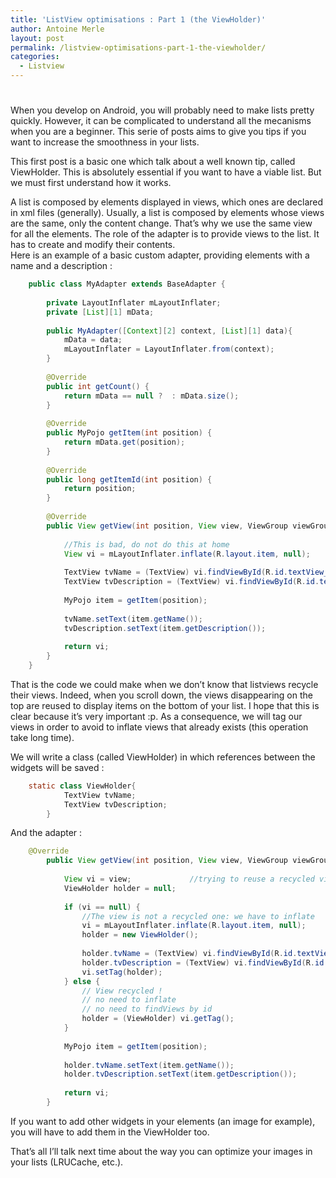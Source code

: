 ```yaml
---
title: 'ListView optimisations : Part 1 (the ViewHolder)'
author: Antoine Merle
layout: post
permalink: /listview-optimisations-part-1-the-viewholder/
categories:
  - Listview
---
```

# 

When you develop on Android, you will probably need to make lists pretty quickly. However, it can be complicated to understand all the mecanisms when you are a beginner. This serie of posts aims to give you tips if you want to increase the smoothness in your lists.

This first post is a basic one which talk about a well known tip, called ViewHolder. This is absolutely essential if you want to have a viable list. But we must first understand how it works.

A list is composed by elements displayed in views, which ones are declared in xml files (generally). Usually, a list is composed by elements whose views are the same, only the content change. That’s why we use the same view for all the elements. The role of the adapter is to provide views to the list. It has to create and modify their contents.  
Here is an example of a basic custom adapter, providing elements with a name and a description :

```java
    public class MyAdapter extends BaseAdapter {
     
        private LayoutInflater mLayoutInflater;
        private [List][1] mData;
     
        public MyAdapter([Context][2] context, [List][1] data){
            mData = data;
            mLayoutInflater = LayoutInflater.from(context);
        }
     
        @Override
        public int getCount() {
            return mData == null ?  : mData.size();
        }
     
        @Override
        public MyPojo getItem(int position) {
            return mData.get(position);
        }
     
        @Override
        public long getItemId(int position) {
            return position;
        }
     
        @Override
        public View getView(int position, View view, ViewGroup viewGroup) {
     
            //This is bad, do not do this at home
            View vi = mLayoutInflater.inflate(R.layout.item, null);
     
            TextView tvName = (TextView) vi.findViewById(R.id.textView_item_name);
            TextView tvDescription = (TextView) vi.findViewById(R.id.textView_item_description);
     
            MyPojo item = getItem(position);
     
            tvName.setText(item.getName());
            tvDescription.setText(item.getDescription());
     
            return vi;
        }
    }
```

That is the code we could make when we don’t know that listviews recycle their views. Indeed, when you scroll down, the views disappearing on the top are reused to display items on the bottom of your list. I hope that this is clear because it’s very important :p. As a consequence, we will tag our views in order to avoid to inflate views that already exists (this operation take long time).



We will write a class (called ViewHolder) in which references between the widgets will be saved :

```java
    static class ViewHolder{
            TextView tvName;
            TextView tvDescription;
        }
```
And the adapter :
```java
    @Override
        public View getView(int position, View view, ViewGroup viewGroup) {
     
            View vi = view;             //trying to reuse a recycled view
            ViewHolder holder = null;
     
            if (vi == null) {
                //The view is not a recycled one: we have to inflate
                vi = mLayoutInflater.inflate(R.layout.item, null);
                holder = new ViewHolder();
     
                holder.tvName = (TextView) vi.findViewById(R.id.textView_item_name);
                holder.tvDescription = (TextView) vi.findViewById(R.id.textView_item_description);
                vi.setTag(holder);
            } else {
                // View recycled !
                // no need to inflate
                // no need to findViews by id
                holder = (ViewHolder) vi.getTag();
            }
     
            MyPojo item = getItem(position);
     
            holder.tvName.setText(item.getName());
            holder.tvDescription.setText(item.getDescription());
     
            return vi;
        }
```
If you want to add other widgets in your elements (an image for example), you will have to add them in the ViewHolder too.

That’s all I’ll talk next time about the way you can optimize your images in your lists (LRUCache, etc.).
